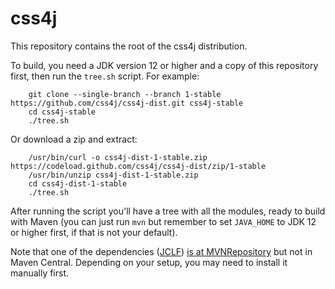 # css4j

This repository contains the root of the css4j distribution.

To build, you need a JDK version 12 or higher and a copy of this repository first, then run the `tree.sh` script. For example:
```
    git clone --single-branch --branch 1-stable https://github.com/css4j/css4j-dist.git css4j-stable
    cd css4j-stable
    ./tree.sh
```
Or download a zip and extract:
```
    /usr/bin/curl -o css4j-dist-1-stable.zip https://codeload.github.com/css4j/css4j-dist/zip/1-stable
    /usr/bin/unzip css4j-dist-1-stable.zip
    cd css4j-dist-1-stable
    ./tree.sh
```
After running the script you'll have a tree with all the modules, ready to build with Maven (you can just run `mvn` but remember to set `JAVA_HOME` to JDK 12 or higher first, if that is not your default).

Note that one of the dependencies ([JCLF](https://sourceforge.net/projects/jclf/)) [is at MVNRepository](https://mvnrepository.com/artifact/io.sf.jclf/jclf) but not in Maven Central. Depending on your setup, you may need to install it manually first.
